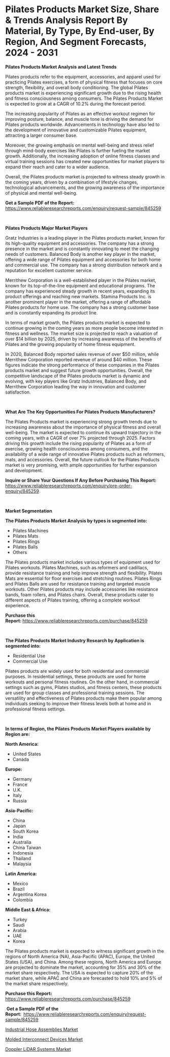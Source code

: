 <p><h1>Pilates Products Market Size, Share & Trends Analysis Report By Material, By Type, By End-user, By Region, And Segment Forecasts, 2024 - 2031</h1></p><p><strong>Pilates Products Market Analysis and Latest Trends</strong></p>
<p><p>Pilates products refer to the equipment, accessories, and apparel used for practicing Pilates exercises, a form of physical fitness that focuses on core strength, flexibility, and overall body conditioning. The global Pilates products market is experiencing significant growth due to the rising health and fitness consciousness among consumers. The Pilates Products Market is expected to grow at a CAGR of 10.2% during the forecast period.</p><p>The increasing popularity of Pilates as an effective workout regimen for improving posture, balance, and muscle tone is driving the demand for Pilates products worldwide. Advancements in technology have also led to the development of innovative and customizable Pilates equipment, attracting a larger consumer base.</p><p>Moreover, the growing emphasis on mental well-being and stress relief through mind-body exercises like Pilates is further fueling the market growth. Additionally, the increasing adoption of online fitness classes and virtual training sessions has created new opportunities for market players to expand their reach and cater to a wider audience.</p><p>Overall, the Pilates products market is projected to witness steady growth in the coming years, driven by a combination of lifestyle changes, technological advancements, and the growing awareness of the importance of physical and mental well-being.</p></p>
<p><strong>Get a Sample PDF of the Report:&nbsp;</strong> <a href="https://www.reliableresearchreports.com/enquiry/request-sample/845259">https://www.reliableresearchreports.com/enquiry/request-sample/845259</a></p>
<p>&nbsp;</p>
<p><strong>Pilates Products Major Market Players</strong></p>
<p><p>Gratz Industries is a leading player in the Pilates products market, known for its high-quality equipment and accessories. The company has a strong presence in the market and is constantly innovating to meet the changing needs of customers. Balanced Body is another key player in the market, offering a wide range of Pilates equipment and accessories for both home and commercial use. The company has a strong distribution network and a reputation for excellent customer service.</p><p>Merrithew Corporation is a well-established player in the Pilates market, known for its top-of-the-line equipment and educational programs. The company has experienced steady growth in recent years, expanding its product offerings and reaching new markets. Stamina Products Inc. is another prominent player in the market, offering a range of affordable Pilates products for home use. The company has a strong customer base and is constantly expanding its product line.</p><p>In terms of market growth, the Pilates products market is expected to continue growing in the coming years as more people become interested in fitness and wellness. The market size is projected to reach a valuation of over $14 billion by 2025, driven by increasing awareness of the benefits of Pilates and the growing popularity of home fitness equipment.</p><p>In 2020, Balanced Body reported sales revenue of over $50 million, while Merrithew Corporation reported revenue of around $40 million. These figures indicate the strong performance of these companies in the Pilates products market and suggest future growth opportunities. Overall, the competitive landscape of the Pilates products market is dynamic and evolving, with key players like Gratz Industries, Balanced Body, and Merrithew Corporation leading the way in innovation and customer satisfaction.</p></p>
<p>&nbsp;</p>
<p><strong>What Are The Key Opportunities For Pilates Products Manufacturers?</strong></p>
<p><p>The Pilates Products market is experiencing strong growth trends due to increasing awareness about the importance of physical fitness and overall well-being. The market is expected to continue its upward trajectory in the coming years, with a CAGR of over 7% projected through 2025. Factors driving this growth include the rising popularity of Pilates as a form of exercise, growing health consciousness among consumers, and the availability of a wide range of innovative Pilates products such as reformers, mats, and accessories. Overall, the future outlook for the Pilates Products market is very promising, with ample opportunities for further expansion and development.</p></p>
<p><strong>Inquire or Share Your Questions If Any Before Purchasing This Report:</strong> <a href="https://www.reliableresearchreports.com/enquiry/pre-order-enquiry/845259">https://www.reliableresearchreports.com/enquiry/pre-order-enquiry/845259</a></p>
<p>&nbsp;</p>
<p><strong>Market Segmentation</strong></p>
<p><strong>The Pilates Products Market Analysis by types is segmented into:</strong></p>
<p><ul><li>Pilates Machines</li><li>Pilates Mats</li><li>Pilates Rings</li><li>Pilates Balls</li><li>Others</li></ul></p>
<p><p>The Pilates products market includes various types of equipment used for Pilates workouts. Pilates Machines, such as reformers and cadillacs, provide resistance training and help improve strength and flexibility. Pilates Mats are essential for floor exercises and stretching routines. Pilates Rings and Pilates Balls are used for resistance training and targeted muscle workouts. Other Pilates products may include accessories like resistance bands, foam rollers, and Pilates chairs. Overall, these products cater to different aspects of Pilates training, offering a complete workout experience.</p></p>
<p><strong>Purchase this Report:&nbsp;</strong><a href="https://www.reliableresearchreports.com/purchase/845259">https://www.reliableresearchreports.com/purchase/845259</a></p>
<p>&nbsp;</p>
<p><strong>The Pilates Products Market Industry Research by Application is segmented into:</strong></p>
<p><ul><li>Residential Use</li><li>Commercial Use</li></ul></p>
<p><p>Pilates products are widely used for both residential and commercial purposes. In residential settings, these products are used for home workouts and personal fitness routines. On the other hand, in commercial settings such as gyms, Pilates studios, and fitness centers, these products are used for group classes and professional training sessions. The versatility and effectiveness of Pilates products make them popular among individuals seeking to improve their fitness levels both at home and in professional fitness settings.</p></p>
<p>&nbsp;</p>
<p><strong>In terms of Region, the Pilates Products Market Players available by Region are:</strong></p>
<p>
    <p> <strong> North America: </strong>
        <ul>
            <li>United States</li>
            <li>Canada</li>
        </ul>
        </p> 
    <p> <strong> Europe: </strong>
        <ul>
            <li>Germany</li>
            <li>France</li>
            <li>U.K.</li>
            <li>Italy</li>
            <li>Russia</li>
        </ul>
        </p> 
    <p> <strong> Asia-Pacific: </strong>
        <ul>
            <li>China</li>
            <li>Japan</li>
            <li>South Korea</li>
            <li>India</li>
            <li>Australia</li>
            <li>China Taiwan</li>
            <li>Indonesia</li>
            <li>Thailand</li>
            <li>Malaysia</li>
        </ul>
        </p> 
    <p> <strong> Latin America: </strong>
        <ul>
            <li>Mexico</li>
            <li>Brazil</li>
            <li>Argentina Korea</li>
            <li>Colombia</li>
        </ul>
        </p> 
    <p> <strong> Middle East & Africa: </strong>
        <ul>
            <li>Turkey</li>
            <li>Saudi</li>
            <li>Arabia</li>
            <li>UAE</li>
            <li>Korea</li>
        </ul>
    </p>
    </p>
<p><p>The Pilates products market is expected to witness significant growth in the regions of North America (NA), Asia-Pacific (APAC), Europe, the United States (USA), and China. Among these regions, North America and Europe are projected to dominate the market, accounting for 35% and 30% of the market share respectively. The USA is expected to capture 20% of the market share, while APAC and China are forecasted to hold 10% and 5% of the market share respectively.</p></p>
<p><strong>Purchase this Report: </strong><a href="https://www.reliableresearchreports.com/purchase/845259">https://www.reliableresearchreports.com/purchase/845259</a></p>
<p>&nbsp;<strong>Get a Sample PDF of the Report:&nbsp;&nbsp;</strong><a href="https://www.reliableresearchreports.com/enquiry/request-sample/845259">https://www.reliableresearchreports.com/enquiry/request-sample/845259</a></p>
<p><strong></strong></p>
<p><p><a href="https://view.publitas.com/reportprime-1/industrial-hose-assemblies-market-with-the-goal-of-estimating-the-market-size-and-future-growth-potential-of-various-market-segments-based-on-component-applications-end-user-and-region/">Industrial Hose Assemblies Market</a></p><p><a href="https://view.publitas.com/reportprime-1/global-molded-interconnect-devices-market-size-and-market-trends-insights-and-projections-from-2024-to-2031/">Molded Interconnect Devices Market</a></p><p><a href="https://view.publitas.com/reportprime-1/doppler-lidar-systems-market-challenges-opportunities-and-growth-drivers-and-major-market-players-forecasted-for-period-from-2024-2031/">Doppler LiDAR Systems Market</a></p></p>